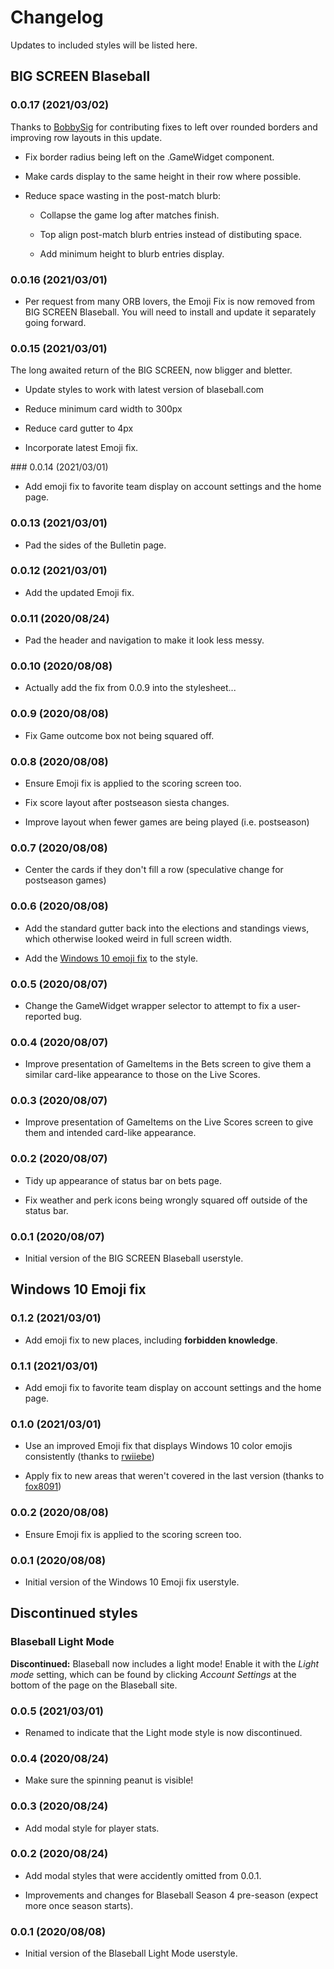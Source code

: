 # Changelog

Updates to included styles will be listed here.

## BIG SCREEN Blaseball

### 0.0.17 (2021/03/02)

Thanks to [BobbySig](https://github.com/BobbySig) for contributing fixes to left over
rounded borders and improving row layouts in this update.

* Fix border radius being left on the .GameWidget component.

* Make cards display to the same height in their row where possible.

* Reduce space wasting in the post-match blurb:

  * Collapse the game log after matches finish.

  * Top align post-match blurb entries instead of distibuting space.

  * Add minimum height to blurb entries display.

### 0.0.16 (2021/03/01)

* Per request from many ORB lovers, the Emoji Fix is now removed from
  BIG SCREEN Blaseball. You will need to install and update it separately
  going forward.

### 0.0.15 (2021/03/01)

The long awaited return of the BIG SCREEN, now bligger and bletter.

* Update styles to work with latest version of blaseball.com

* Reduce minimum card width to 300px

* Reduce card gutter to 4px

* Incorporate latest Emoji fix.

### 0.0.14 (2021/03/01)

* Add emoji fix to favorite team display on account settings and the home page.

### 0.0.13 (2021/03/01)

* Pad the sides of the Bulletin page.

### 0.0.12 (2021/03/01)

* Add the updated Emoji fix.

### 0.0.11 (2020/08/24)

* Pad the header and navigation to make it look less messy.

### 0.0.10 (2020/08/08)

* Actually add the fix from 0.0.9 into the stylesheet...

### 0.0.9 (2020/08/08)

* Fix Game outcome box not being squared off.

### 0.0.8 (2020/08/08)

* Ensure Emoji fix is applied to the scoring screen too.

* Fix score layout after postseason siesta changes.

* Improve layout when fewer games are being played (i.e. postseason)

### 0.0.7 (2020/08/08)

* Center the cards if they don't fill a row (speculative change
  for postseason games)

### 0.0.6 (2020/08/08)

* Add the standard gutter back into the elections and standings views,
  which otherwise looked weird in full screen width.

* Add the [Windows 10 emoji fix](index.html#windows-10-emoji-fix) to the style.

### 0.0.5 (2020/08/07)

* Change the GameWidget wrapper selector to attempt to fix a user-reported
  bug.

### 0.0.4 (2020/08/07)

* Improve presentation of GameItems in the Bets screen to give them
  a similar card-like appearance to those on the Live Scores.
  
### 0.0.3 (2020/08/07)

* Improve presentation of GameItems on the Live Scores screen to
  give them and intended card-like appearance.

### 0.0.2 (2020/08/07)

* Tidy up appearance of status bar on bets page.

* Fix weather and perk icons being wrongly squared off outside of
  the status bar.

### 0.0.1 (2020/08/07)

* Initial version of the BIG SCREEN Blaseball userstyle.


## Windows 10 Emoji fix

### 0.1.2 (2021/03/01)

* Add emoji fix to new places, including **forbidden knowledge**.

### 0.1.1 (2021/03/01)

* Add emoji fix to favorite team display on account settings and the home page.

### 0.1.0 (2021/03/01)

* Use an improved Emoji fix that displays Windows 10 color emojis 
  consistently (thanks to [rwiiebe](https://github.com/rwiiebe))

* Apply fix to new areas that weren't covered in the last version
  (thanks to [fox8091](https://github.com/fox8091))

### 0.0.2 (2020/08/08)

* Ensure Emoji fix is applied to the scoring screen too.

### 0.0.1 (2020/08/08)

* Initial version of the Windows 10 Emoji fix userstyle.

## Discontinued styles

### Blaseball Light Mode

**Discontinued:** Blaseball now includes a light mode!
Enable it with the _Light mode_ setting, which can be found by clicking
_Account Settings_ at the bottom of the page on the Blaseball site.

### 0.0.5 (2021/03/01)

* Renamed to indicate that the Light mode style is now discontinued.

### 0.0.4 (2020/08/24)

* Make sure the spinning peanut is visible!

### 0.0.3 (2020/08/24)

* Add modal style for player stats.

### 0.0.2 (2020/08/24)

* Add modal styles that were accidently omitted from 0.0.1.

* Improvements and changes for Blaseball Season 4 pre-season
  (expect more once season starts).

### 0.0.1 (2020/08/08)

* Initial version of the Blaseball Light Mode userstyle.
